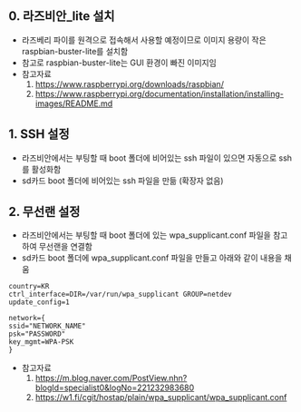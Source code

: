 ## 0. 라즈비안_lite 설치
- 라즈베리 파이를 원격으로 접속해서 사용할 예정이므로 이미지 용량이 작은 raspbian-buster-lite를 설치함
- 참고로 raspbian-buster-lite는 GUI 환경이 빠진 이미지임
- 참고자료
  1. https://www.raspberrypi.org/downloads/raspbian/
  2. https://www.raspberrypi.org/documentation/installation/installing-images/README.md
  
## 1. SSH 설정
- 라즈비안에서는 부팅할 때 boot 폴더에 비어있는 ssh 파일이 있으면 자동으로 ssh를 활성화함
- sd카드 boot 폴더에 비어있는 ssh 파일을 만듦 (확장자 없음)

## 2. 무선랜 설정
- 라즈비안에서는 부팅할 때 boot 폴더에 있는 wpa_supplicant.conf 파일을 참고하여 무선랜을 연결함
- sd카드 boot 폴더에 wpa_supplicant.conf 파일을 만들고 아래와 같이 내용을 채움
~~~
country=KR
ctrl_interface=DIR=/var/run/wpa_supplicant GROUP=netdev
update_config=1

network={
ssid="NETWORK_NAME"
psk="PASSWORD"
key_mgmt=WPA-PSK
}
~~~
- 참고자료
  1. https://m.blog.naver.com/PostView.nhn?blogId=specialist0&logNo=221232983680
  2. https://w1.fi/cgit/hostap/plain/wpa_supplicant/wpa_supplicant.conf
  
